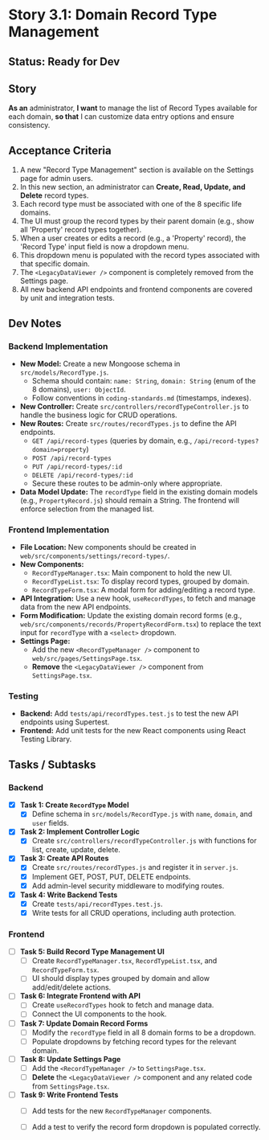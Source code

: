# Story 3.1: Domain Record Type Management

## Status: Ready for Dev

## Story
**As an** administrator,
**I want** to manage the list of Record Types available for each domain,
**so that** I can customize data entry options and ensure consistency.

## Acceptance Criteria
1. A new "Record Type Management" section is available on the Settings page for admin users.
2. In this new section, an administrator can **Create, Read, Update, and Delete** record types.
3. Each record type must be associated with one of the 8 specific life domains.
4. The UI must group the record types by their parent domain (e.g., show all 'Property' record types together).
5. When a user creates or edits a record (e.g., a 'Property' record), the 'Record Type' input field is now a dropdown menu.
6. This dropdown menu is populated with the record types associated with that specific domain.
7. The `<LegacyDataViewer />` component is completely removed from the Settings page.
8. All new backend API endpoints and frontend components are covered by unit and integration tests.

## Dev Notes

### Backend Implementation
- **New Model:** Create a new Mongoose schema in `src/models/RecordType.js`.
  - Schema should contain: `name: String`, `domain: String` (enum of the 8 domains), `user: ObjectId`.
  - Follow conventions in `coding-standards.md` (timestamps, indexes).
- **New Controller:** Create `src/controllers/recordTypeController.js` to handle the business logic for CRUD operations.
- **New Routes:** Create `src/routes/recordTypes.js` to define the API endpoints.
  - `GET /api/record-types` (queries by domain, e.g., `/api/record-types?domain=property`)
  - `POST /api/record-types`
  - `PUT /api/record-types/:id`
  - `DELETE /api/record-types/:id`
  - Secure these routes to be admin-only where appropriate.
- **Data Model Update:** The `recordType` field in the existing domain models (e.g., `PropertyRecord.js`) should remain a String. The frontend will enforce selection from the managed list.

### Frontend Implementation
- **File Location:** New components should be created in `web/src/components/settings/record-types/`.
- **New Components:**
  - `RecordTypeManager.tsx`: Main component to hold the new UI.
  - `RecordTypeList.tsx`: To display record types, grouped by domain.
  - `RecordTypeForm.tsx`: A modal form for adding/editing a record type.
- **API Integration:** Use a new hook, `useRecordTypes`, to fetch and manage data from the new API endpoints.
- **Form Modification:** Update the existing domain record forms (e.g., `web/src/components/records/PropertyRecordForm.tsx`) to replace the text input for `recordType` with a `<select>` dropdown.
- **Settings Page:**
  - Add the new `<RecordTypeManager />` component to `web/src/pages/SettingsPage.tsx`.
  - **Remove** the `<LegacyDataViewer />` component from `SettingsPage.tsx`.

### Testing
- **Backend:** Add `tests/api/recordTypes.test.js` to test the new API endpoints using Supertest.
- **Frontend:** Add unit tests for the new React components using React Testing Library.

## Tasks / Subtasks

### Backend
- [x] **Task 1: Create `RecordType` Model**
  - [x] Define schema in `src/models/RecordType.js` with `name`, `domain`, and `user` fields.
- [x] **Task 2: Implement Controller Logic**
  - [x] Create `src/controllers/recordTypeController.js` with functions for list, create, update, delete.
- [x] **Task 3: Create API Routes**
  - [x] Create `src/routes/recordTypes.js` and register it in `server.js`.
  - [x] Implement GET, POST, PUT, DELETE endpoints.
  - [x] Add admin-level security middleware to modifying routes.
- [x] **Task 4: Write Backend Tests**
  - [x] Create `tests/api/recordTypes.test.js`.
  - [x] Write tests for all CRUD operations, including auth protection.

### Frontend
- [ ] **Task 5: Build Record Type Management UI**
  - [ ] Create `RecordTypeManager.tsx`, `RecordTypeList.tsx`, and `RecordTypeForm.tsx`.
  - [ ] UI should display types grouped by domain and allow add/edit/delete actions.
- [ ] **Task 6: Integrate Frontend with API**
  - [ ] Create `useRecordTypes` hook to fetch and manage data.
  - [ ] Connect the UI components to the hook.
- [ ] **Task 7: Update Domain Record Forms**
  - [ ] Modify the `recordType` field in all 8 domain forms to be a dropdown.
  - [ ] Populate dropdowns by fetching record types for the relevant domain.
- [ ] **Task 8: Update Settings Page**
  - [ ] Add the `<RecordTypeManager />` to `SettingsPage.tsx`.
  - [ ] **Delete** the `<LegacyDataViewer />` component and any related code from `SettingsPage.tsx`.
- [ ] **Task 9: Write Frontend Tests**
  - [ ] Add tests for the new `RecordTypeManager` components.
  - [ ] Add a test to verify the record form dropdown is populated correctly.


